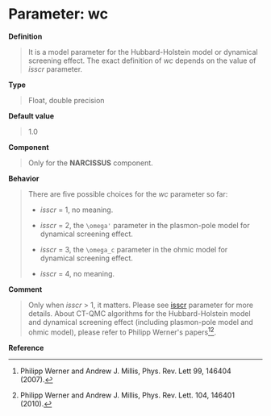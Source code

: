 # Parameter: wc

**Definition**

> It is a model parameter for the Hubbard-Holstein model or dynamical screening effect. The exact definition of *wc* depends on the value of *isscr* parameter.

**Type**

> Float, double precision

**Default value**

> 1.0

**Component**

> Only for the **NARCISSUS** component.

**Behavior**

> There are five possible choices for the *wc* parameter so far:
>
> * *isscr* = 1, no meaning.
>
> * *isscr* = 2, the ``\omega'`` parameter in the plasmon-pole model for dynamical screening effect.
>
> * *isscr* = 3, the ``\omega_c`` parameter in the ohmic model for dynamical screening effect.
>
> * *isscr* = 4, no meaning.

**Comment**

> Only when *isscr* > 1, it matters. Please see [isscr](p_isscr.md) parameter for more details. About CT-QMC algorithms for the Hubbard-Holstein model and dynamical screening effect (including plasmon-pole model and ohmic model), please refer to Philipp Werner's papers[^1][^2].

**Reference**

[^1]: Philipp Werner and Andrew J. Millis, Phys. Rev. Lett 99, 146404 (2007).

[^2]: Philipp Werner and Andrew J. Millis, Phys. Rev. Lett. 104, 146401 (2010).
